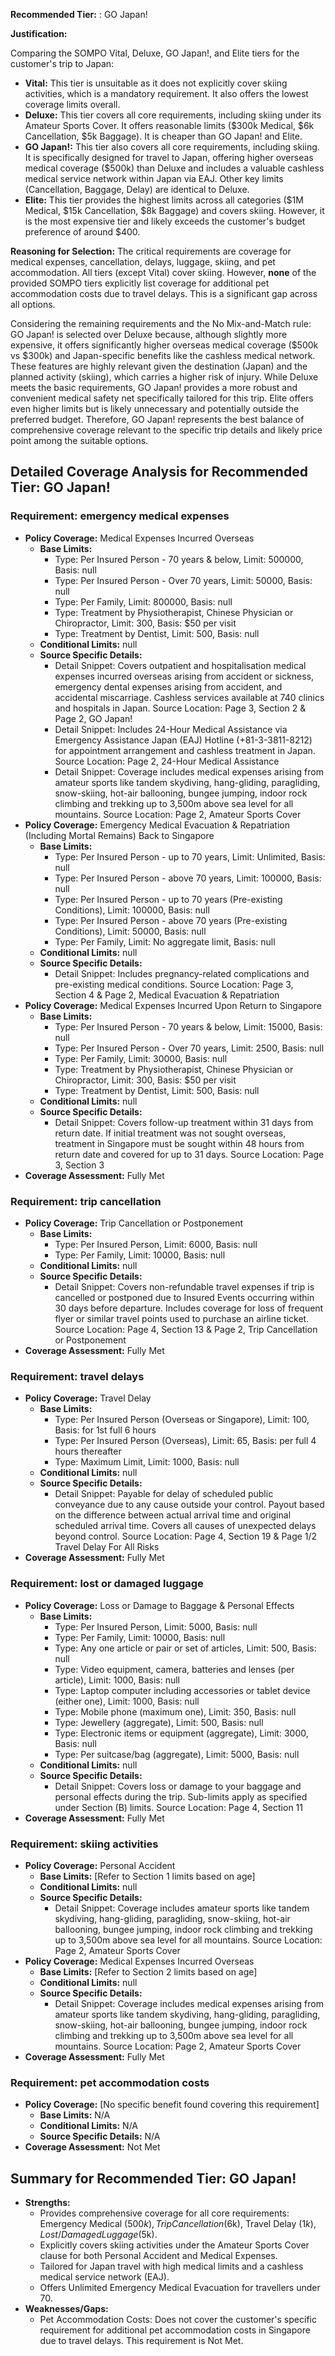**Recommended Tier:** : GO Japan!

**Justification:**

Comparing the SOMPO Vital, Deluxe, GO Japan!, and Elite tiers for the customer's trip to Japan:
*   **Vital:** This tier is unsuitable as it does not explicitly cover skiing activities, which is a mandatory requirement. It also offers the lowest coverage limits overall.
*   **Deluxe:** This tier covers all core requirements, including skiing under its Amateur Sports Cover. It offers reasonable limits ($300k Medical, $6k Cancellation, $5k Baggage). It is cheaper than GO Japan! and Elite.
*   **GO Japan!:** This tier also covers all core requirements, including skiing. It is specifically designed for travel to Japan, offering higher overseas medical coverage ($500k) than Deluxe and includes a valuable cashless medical service network within Japan via EAJ. Other key limits (Cancellation, Baggage, Delay) are identical to Deluxe.
*   **Elite:** This tier provides the highest limits across all categories ($1M Medical, $15k Cancellation, $8k Baggage) and covers skiing. However, it is the most expensive tier and likely exceeds the customer's budget preference of around $400.

**Reasoning for Selection:**
The critical requirements are coverage for medical expenses, cancellation, delays, luggage, skiing, and pet accommodation. All tiers (except Vital) cover skiing. However, **none** of the provided SOMPO tiers explicitly list coverage for additional pet accommodation costs due to travel delays. This is a significant gap across all options.

Considering the remaining requirements and the No Mix-and-Match rule:
GO Japan! is selected over Deluxe because, although slightly more expensive, it offers significantly higher overseas medical coverage ($500k vs $300k) and Japan-specific benefits like the cashless medical network. These features are highly relevant given the destination (Japan) and the planned activity (skiing), which carries a higher risk of injury. While Deluxe meets the basic requirements, GO Japan! provides a more robust and convenient medical safety net specifically tailored for this trip. Elite offers even higher limits but is likely unnecessary and potentially outside the preferred budget. Therefore, GO Japan! represents the best balance of comprehensive coverage relevant to the specific trip details and likely price point among the suitable options.

## Detailed Coverage Analysis for Recommended Tier: GO Japan!

### Requirement: emergency medical expenses

*   **Policy Coverage:** Medical Expenses Incurred Overseas
    *   **Base Limits:**
        *   Type: Per Insured Person - 70 years & below, Limit: 500000, Basis: null
        *   Type: Per Insured Person - Over 70 years, Limit: 50000, Basis: null
        *   Type: Per Family, Limit: 800000, Basis: null
        *   Type: Treatment by Physiotherapist, Chinese Physician or Chiropractor, Limit: 300, Basis: $50 per visit
        *   Type: Treatment by Dentist, Limit: 500, Basis: null
    *   **Conditional Limits:** null
    *   **Source Specific Details:**
        *   Detail Snippet: Covers outpatient and hospitalisation medical expenses incurred overseas arising from accident or sickness, emergency dental expenses arising from accident, and accidental miscarriage. Cashless services available at 740 clinics and hospitals in Japan. Source Location: Page 3, Section 2 & Page 2, GO Japan!
        *   Detail Snippet: Includes 24-Hour Medical Assistance via Emergency Assistance Japan (EAJ) Hotline (+81-3-3811-8212) for appointment arrangement and cashless treatment in Japan. Source Location: Page 2, 24-Hour Medical Assistance
        *   Detail Snippet: Coverage includes medical expenses arising from amateur sports like tandem skydiving, hang-gliding, paragliding, snow-skiing, hot-air ballooning, bungee jumping, indoor rock climbing and trekking up to 3,500m above sea level for all mountains. Source Location: Page 2, Amateur Sports Cover
*   **Policy Coverage:** Emergency Medical Evacuation & Repatriation (Including Mortal Remains) Back to Singapore
    *   **Base Limits:**
        *   Type: Per Insured Person - up to 70 years, Limit: Unlimited, Basis: null
        *   Type: Per Insured Person - above 70 years, Limit: 100000, Basis: null
        *   Type: Per Insured Person - up to 70 years (Pre-existing Conditions), Limit: 100000, Basis: null
        *   Type: Per Insured Person - above 70 years (Pre-existing Conditions), Limit: 50000, Basis: null
        *   Type: Per Family, Limit: No aggregate limit, Basis: null
    *   **Conditional Limits:** null
    *   **Source Specific Details:**
        *   Detail Snippet: Includes pregnancy-related complications and pre-existing medical conditions. Source Location: Page 3, Section 4 & Page 2, Medical Evacuation & Repatriation
*   **Policy Coverage:** Medical Expenses Incurred Upon Return to Singapore
    *   **Base Limits:**
        *   Type: Per Insured Person - 70 years & below, Limit: 15000, Basis: null
        *   Type: Per Insured Person - Over 70 years, Limit: 2500, Basis: null
        *   Type: Per Family, Limit: 30000, Basis: null
        *   Type: Treatment by Physiotherapist, Chinese Physician or Chiropractor, Limit: 300, Basis: $50 per visit
        *   Type: Treatment by Dentist, Limit: 500, Basis: null
    *   **Conditional Limits:** null
    *   **Source Specific Details:**
        *   Detail Snippet: Covers follow-up treatment within 31 days from return date. If initial treatment was not sought overseas, treatment in Singapore must be sought within 48 hours from return date and covered for up to 31 days. Source Location: Page 3, Section 3
*   **Coverage Assessment:** Fully Met

### Requirement: trip cancellation

*   **Policy Coverage:** Trip Cancellation or Postponement
    *   **Base Limits:**
        *   Type: Per Insured Person, Limit: 6000, Basis: null
        *   Type: Per Family, Limit: 10000, Basis: null
    *   **Conditional Limits:** null
    *   **Source Specific Details:**
        *   Detail Snippet: Covers non-refundable travel expenses if trip is cancelled or postponed due to Insured Events occurring within 30 days before departure. Includes coverage for loss of frequent flyer or similar travel points used to purchase an airline ticket. Source Location: Page 4, Section 13 & Page 2, Trip Cancellation or Postponement
*   **Coverage Assessment:** Fully Met

### Requirement: travel delays

*   **Policy Coverage:** Travel Delay
    *   **Base Limits:**
        *   Type: Per Insured Person (Overseas or Singapore), Limit: 100, Basis: for 1st full 6 hours
        *   Type: Per Insured Person (Overseas), Limit: 65, Basis: per full 4 hours thereafter
        *   Type: Maximum Limit, Limit: 1000, Basis: null
    *   **Conditional Limits:** null
    *   **Source Specific Details:**
        *   Detail Snippet: Payable for delay of scheduled public conveyance due to any cause outside your control. Payout based on the difference between actual arrival time and original scheduled arrival time. Covers all causes of unexpected delays beyond control. Source Location: Page 4, Section 19 & Page 1/2 Travel Delay For All Risks
*   **Coverage Assessment:** Fully Met

### Requirement: lost or damaged luggage

*   **Policy Coverage:** Loss or Damage to Baggage & Personal Effects
    *   **Base Limits:**
        *   Type: Per Insured Person, Limit: 5000, Basis: null
        *   Type: Per Family, Limit: 10000, Basis: null
        *   Type: Any one article or pair or set of articles, Limit: 500, Basis: null
        *   Type: Video equipment, camera, batteries and lenses (per article), Limit: 1000, Basis: null
        *   Type: Laptop computer including accessories or tablet device (either one), Limit: 1000, Basis: null
        *   Type: Mobile phone (maximum one), Limit: 350, Basis: null
        *   Type: Jewellery (aggregate), Limit: 500, Basis: null
        *   Type: Electronic items or equipment (aggregate), Limit: 3000, Basis: null
        *   Type: Per suitcase/bag (aggregate), Limit: 5000, Basis: null
    *   **Conditional Limits:** null
    *   **Source Specific Details:**
        *   Detail Snippet: Covers loss or damage to your baggage and personal effects during the trip. Sub-limits apply as specified under Section (B) limits. Source Location: Page 4, Section 11
*   **Coverage Assessment:** Fully Met

### Requirement: skiing activities

*   **Policy Coverage:** Personal Accident
    *   **Base Limits:** [Refer to Section 1 limits based on age]
    *   **Conditional Limits:** null
    *   **Source Specific Details:**
        *   Detail Snippet: Coverage includes amateur sports like tandem skydiving, hang-gliding, paragliding, snow-skiing, hot-air ballooning, bungee jumping, indoor rock climbing and trekking up to 3,500m above sea level for all mountains. Source Location: Page 2, Amateur Sports Cover
*   **Policy Coverage:** Medical Expenses Incurred Overseas
    *   **Base Limits:** [Refer to Section 2 limits based on age]
    *   **Conditional Limits:** null
    *   **Source Specific Details:**
        *   Detail Snippet: Coverage includes medical expenses arising from amateur sports like tandem skydiving, hang-gliding, paragliding, snow-skiing, hot-air ballooning, bungee jumping, indoor rock climbing and trekking up to 3,500m above sea level for all mountains. Source Location: Page 2, Amateur Sports Cover
*   **Coverage Assessment:** Fully Met

### Requirement: pet accommodation costs

*   **Policy Coverage:** [No specific benefit found covering this requirement]
    *   **Base Limits:** N/A
    *   **Conditional Limits:** N/A
    *   **Source Specific Details:** N/A
*   **Coverage Assessment:** Not Met

## Summary for Recommended Tier: GO Japan!

*   **Strengths:**
    *   Provides comprehensive coverage for all core requirements: Emergency Medical ($500k), Trip Cancellation ($6k), Travel Delay ($1k), Lost/Damaged Luggage ($5k).
    *   Explicitly covers skiing activities under the Amateur Sports Cover clause for both Personal Accident and Medical Expenses.
    *   Tailored for Japan travel with high medical limits and a cashless medical service network (EAJ).
    *   Offers Unlimited Emergency Medical Evacuation for travellers under 70.
*   **Weaknesses/Gaps:**
    *   Pet Accommodation Costs: Does not cover the customer's specific requirement for additional pet accommodation costs in Singapore due to travel delays. This requirement is Not Met.